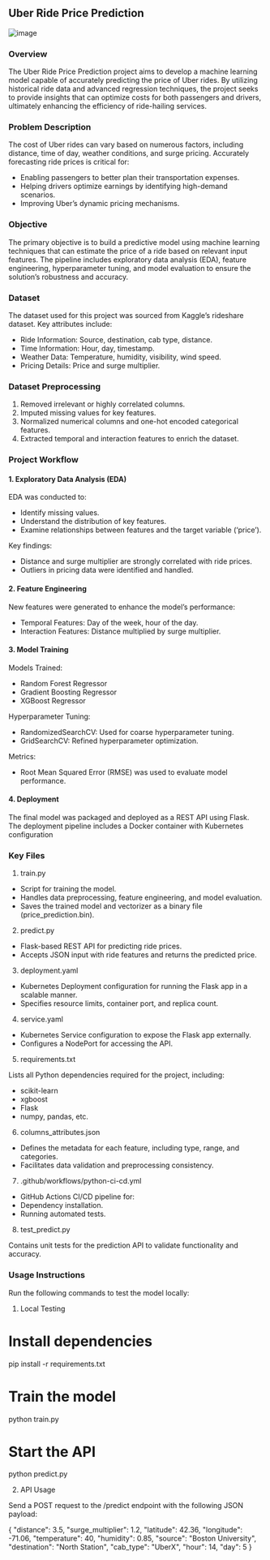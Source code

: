 ## Uber Ride Price Prediction

![image](https://github.com/user-attachments/assets/eae7e5ad-f20d-41b5-a53d-c5eb313f5928)

### Overview

The Uber Ride Price Prediction project aims to develop a machine learning model capable of accurately predicting the price of Uber rides. By utilizing historical ride data and advanced regression techniques, the project seeks to provide insights that can optimize costs for both passengers and drivers, ultimately enhancing the efficiency of ride-hailing services.

### Problem Description

The cost of Uber rides can vary based on numerous factors, including distance, time of day, weather conditions, and surge pricing. Accurately forecasting ride prices is critical for:

- Enabling passengers to better plan their transportation expenses.
- Helping drivers optimize earnings by identifying high-demand scenarios.
- Improving Uber’s dynamic pricing mechanisms.

### Objective

The primary objective is to build a predictive model using machine learning techniques that can estimate the price of a ride based on relevant input features. The pipeline includes exploratory data analysis (EDA), feature engineering, hyperparameter tuning, and model evaluation to ensure the solution’s robustness and accuracy.

### Dataset

The dataset used for this project was sourced from Kaggle’s rideshare dataset. Key attributes include:

- Ride Information: Source, destination, cab type, distance.
- Time Information: Hour, day, timestamp.
- Weather Data: Temperature, humidity, visibility, wind speed.
- Pricing Details: Price and surge multiplier.

### Dataset Preprocessing

1. Removed irrelevant or highly correlated columns.
2. Imputed missing values for key features.
3. Normalized numerical columns and one-hot encoded categorical features.
4. Extracted temporal and interaction features to enrich the dataset.

### Project Workflow

#### 1. Exploratory Data Analysis (EDA)
EDA was conducted to:
- Identify missing values.
- Understand the distribution of key features.
- Examine relationships between features and the target variable (‘price’).

Key findings:

- Distance and surge multiplier are strongly correlated with ride prices.
- Outliers in pricing data were identified and handled.

#### 2. Feature Engineering

New features were generated to enhance the model’s performance:

- Temporal Features: Day of the week, hour of the day.
- Interaction Features: Distance multiplied by surge multiplier.

#### 3. Model Training
Models Trained:

- Random Forest Regressor
- Gradient Boosting Regressor
- XGBoost Regressor

Hyperparameter Tuning:

- RandomizedSearchCV: Used for coarse hyperparameter tuning.
- GridSearchCV: Refined hyperparameter optimization.

Metrics:

- Root Mean Squared Error (RMSE) was used to evaluate model performance.

#### 4. Deployment

The final model was packaged and deployed as a REST API using Flask. The deployment pipeline includes a Docker container with Kubernetes configuration

### Key Files

1. train.py

- Script for training the model.
- Handles data preprocessing, feature engineering, and model evaluation.
- Saves the trained model and vectorizer as a binary file (price_prediction.bin).

2. predict.py

- Flask-based REST API for predicting ride prices.
- Accepts JSON input with ride features and returns the predicted price.

3. deployment.yaml

- Kubernetes Deployment configuration for running the Flask app in a scalable manner.
- Specifies resource limits, container port, and replica count.

4. service.yaml

- Kubernetes Service configuration to expose the Flask app externally.
- Configures a NodePort for accessing the API.

5. requirements.txt

Lists all Python dependencies required for the project, including:
- scikit-learn
- xgboost
- Flask
- numpy, pandas, etc.

6. columns_attributes.json

- Defines the metadata for each feature, including type, range, and categories.
- Facilitates data validation and preprocessing consistency.

7. .github/workflows/python-ci-cd.yml

- GitHub Actions CI/CD pipeline for:
- Dependency installation.
- Running automated tests.

8. test_predict.py

Contains unit tests for the prediction API to validate functionality and accuracy.

### Usage Instructions
Run the following commands to test the model locally:

1. Local Testing

# Install dependencies
pip install -r requirements.txt

# Train the model
python train.py

# Start the API
python predict.py

2. API Usage

Send a POST request to the /predict endpoint with the following JSON payload:

{
  "distance": 3.5,
  "surge_multiplier": 1.2,
  "latitude": 42.36,
  "longitude": -71.06,
  "temperature": 40,
  "humidity": 0.85,
  "source": "Boston University",
  "destination": "North Station",
  "cab_type": "UberX",
  "hour": 14,
  "day": 5
}






